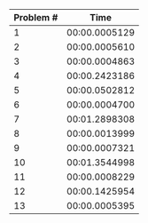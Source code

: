 | Problem #  | Time |
| ------------- | ------------- |
| 1  | 00:00.0005129 |
| 2  | 00:00.0005610 |
| 3  | 00:00.0004863 |
| 4  | 00:00.2423186 |
| 5  | 00:00.0502812 |
| 6  | 00:00.0004700 |
| 7  | 00:01.2898308 |
| 8  | 00:00.0013999 |
| 9  | 00:00.0007321 |
| 10  | 00:01.3544998 |
| 11  | 00:00.0008229 |
| 12  | 00:00.1425954 |
| 13  | 00:00.0005395 |
